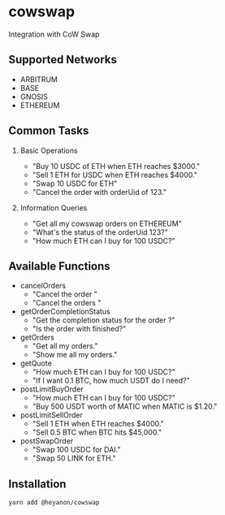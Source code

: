 # cowswap

Integration with CoW Swap

## Supported Networks

- ARBITRUM
- BASE
- GNOSIS
- ETHEREUM

## Common Tasks

1. Basic Operations
   - "Buy 10 USDC of ETH when ETH reaches $3000."
   - "Sell 1 ETH for USDC when ETH reaches $4000."
   - "Swap 10 USDC for ETH"
   - "Cancel the order with orderUid of 123."

2. Information Queries
   - "Get all my cowswap orders on ETHEREUM"
   - "What's the status of the orderUid 123?"
   - "How much ETH can I buy for 100 USDC?"

## Available Functions

- cancelOrders
    - "Cancel the order <OrderId>"
    - "Cancel the orders <OrderId> <OrderId> <OrderId>"
- getOrderCompletionStatus
    - "Get the completion status for the order <OrderId>?"
    - "Is the order with <OrderId> finished?"
- getOrders
    - "Get all my orders."
    - "Show me all my orders."
- getQuote
    - "How much ETH can I buy for 100 USDC?"
    - "If I want 0.1 BTC, how much USDT do I need?"
- postLimitBuyOrder
    - "How much ETH can I buy for 100 USDC?"
    - "Buy 500 USDT worth of MATIC when MATIC is $1.20."
- postLimitSellOrder
    - "Sell 1 ETH when ETH reaches $4000."
    - "Sell 0.5 BTC when BTC hits $45,000."
- postSwapOrder
    - "Swap 100 USDC for DAI."
    - "Swap 50 LINK for ETH."

## Installation

```bash
yarn add @heyanon/cowswap
```

